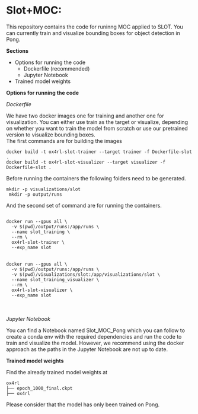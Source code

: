 # Slot+MOC:
This repository contains the code for runinng MOC applied to SLOT. You can currently train and visualize bounding boxes for object detection in Pong.

**Sections**
- Options for running the code
  - Dockerfile (recommended)
  - Jupyter Notebook
- Trained model weights


**Options for running the code**

*Dockerfile*

We have two docker images one for training and another one for visualization.
You can either use train as the target or visualize, depending on whether you want to train the model from scratch or use our pretrained version to visualize bounding boxes.<br>
 The first commands are for building the images  <br>

```docker build -t ox4rl-slot-trainer --target trainer -f Dockerfile-slot .``` <br>
```docker build -t ox4rl-slot-visualizer --target visualizer -f Dockerfile-slot .``` <br>

Before running the containers the following folders need to be generated.

<code>mkdir -p visualizations/slot <br>
mkdir -p output/runs
</code>

And the second set of command are for running the containers. <br>

<code>
docker run --gpus all \
  -v $(pwd)/output/runs:/app/runs \
  --name slot_training \
  --rm \
  ox4rl-slot-trainer \
  --exp_name slot
</code> <br>

<code>
docker run --gpus all \
  -v $(pwd)/output/runs:/app/runs \
  -v $(pwd)/visualizations/slot:/app/visualizations/slot \
  --name slot_training_visualizer \
  --rm \
  ox4rl-slot-visualizer \
  --exp_name slot
</code>
<br>
<br>

*Jupyter Notebook*

You can find a Notebook named Slot_MOC_Pong which you can follow to create a conda env with the required dependencies and run the code to train and visualize the model. However, we recommend using the docker approach as the paths in the Jupyter Notebook are not up to date. 


**Trained model weights**

Find the already trained model weights at
```
ox4rl
├── epoch_1000_final.ckpt
├── ox4rl
```


Please consider that the model has only been trained on Pong.
